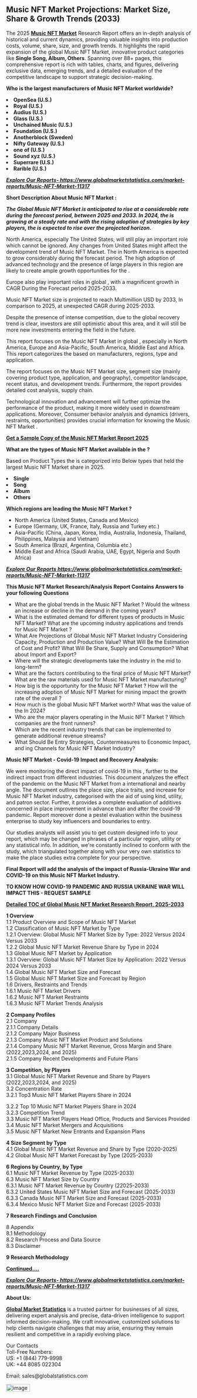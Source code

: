 <h2><strong>Music NFT Market Projections: Market Size, Share & Growth Trends (2033)</strong></h2><p>The 2025 <strong><a href="https://www.globalmarketstatistics.com/market-reports/Music-NFT-Market-11317">Music NFT Market</a></strong> Research Report offers an in-depth analysis of historical and current dynamics, providing valuable insights into production costs, volume, share, size, and growth trends. It highlights the rapid expansion of the global Music NFT Market, innovative product categories like <strong>Single Song, Album, Others</strong>. Spanning over 88+ pages, this comprehensive report is rich with tables, charts, and figures, delivering exclusive data, emerging trends, and a detailed evaluation of the competitive landscape to support strategic decision-making.</p><p><strong>Who is the largest manufacturers of Music NFT Market worldwide?</strong></p><p><strong><li>OpenSea (U.S.)<li>Royal (U.S.)<li>Audius (U.S.)<li>Glass (U.S.)<li>Unchained Music (U.S.)<li>Foundation (U.S.)<li>Anotherblock (Sweden)<li>Nifty Gateway (U.S.)<li>one of (U.S.)<li>Sound xyz (U.S.)<li>Superrare (U.S.)<li>Rarible (U.S.)</strong></p><p><strong><em><a href="https://www.globalmarketstatistics.com/market-reports/Music-NFT-Market-11317">Explore Our Reports-&nbsp;https://www.globalmarketstatistics.com/market-reports/Music-NFT-Market-11317</a></em></strong></p><p><strong>Short Description About Music NFT Market :</strong></p><p><strong><em>The Global Music NFT Market is anticipated to rise at a considerable rate during the forecast period, between 2025 and 2033. In 2024, the is growing at a steady rate and with the rising adoption of strategies by key players, the is expected to rise over the projected horizon.</em></strong></p><p>North America, especially The United States, will still play an important role which cannot be ignored. Any changes from United States might affect the development trend of Music NFT Market. The in North America is expected to grow considerably during the forecast period. The high adoption of advanced technology and the presence of large players in this region are likely to create ample growth opportunities for the .</p><p>Europe also play important roles in global , with a magnificent growth in CAGR During the Forecast period 2025-2033.</p><p>Music NFT Market size is projected to reach Multimillion USD by 2033, In comparison to 2025, at unexpected CAGR during 2025-2033.</p><p>Despite the presence of intense competition, due to the global recovery trend is clear, investors are still optimistic about this area, and it will still be more new investments entering the field in the future.</p><p>This report focuses on the Music NFT Market in global , especially in North America, Europe and Asia-Pacific, South America, Middle East and Africa. This report categorizes the based on manufacturers, regions, type and application.</p><p>The report focuses on the Music NFT Market size, segment size (mainly covering product type, application, and geography), competitor landscape, recent status, and development trends. Furthermore, the report provides detailed cost analysis, supply chain.</p><p>Technological innovation and advancement will further optimize the performance of the product, making it more widely used in downstream applications. Moreover, Consumer behavior analysis and dynamics (drivers, restraints, opportunities) provides crucial information for knowing the Music NFT Market .</p><p><strong><a href="https://www.globalmarketstatistics.com/market-reports/Music-NFT-Market-11317">Get a Sample Copy of the Music NFT Market Report 2025</a></strong></p><p><strong>What are the types of Music NFT Market available in the ?</strong></p><p>Based on Product Types the is categorized into Below types that held the largest Music NFT Market share in 2025.</p><p><strong><li>Single<li>Song<li>Album<li>Others</strong></p><p><strong>Which regions are leading the Music NFT Market ?</strong></p><ul><li>North America (United States, Canada and Mexico)</li><li>Europe (Germany, UK, France, Italy, Russia and Turkey etc.)</li><li>Asia-Pacific (China, Japan, Korea, India, Australia, Indonesia, Thailand, Philippines, Malaysia and Vietnam)</li><li>South America (Brazil, Argentina, Columbia etc.)</li><li>Middle East and Africa (Saudi Arabia, UAE, Egypt, Nigeria and South Africa)</li></ul><p><strong><em><a href="https://www.globalmarketstatistics.com/market-reports/Music-NFT-Market-11317">Explore Our Reports https://www.globalmarketstatistics.com/market-reports/Music-NFT-Market-11317</a></em></strong></p><p><strong>This Music NFT Market Research/Analysis Report Contains Answers to your following Questions</strong></p><ul><li>What are the global trends in the Music NFT Market ? Would the witness an increase or decline in the demand in the coming years?</li><li>What is the estimated demand for different types of products in Music NFT Market? What are the upcoming industry applications and trends for Music NFT Market ?</li><li>What Are Projections of Global Music NFT Market Industry Considering Capacity, Production and Production Value? What Will Be the Estimation of Cost and Profit? What Will Be Share, Supply and Consumption? What about Import and Export?</li><li>Where will the strategic developments take the industry in the mid to long-term?</li><li>What are the factors contributing to the final price of Music NFT Market? What are the raw materials used for Music NFT Market manufacturing?</li><li>How big is the opportunity for the Music NFT Market ? How will the increasing adoption of Music NFT Market for mining impact the growth rate of the overall ?</li><li>How much is the global Music NFT Market worth? What was the value of the In 2024?</li><li>Who are the major players operating in the Music NFT Market ? Which companies are the front runners?</li><li>Which are the recent industry trends that can be implemented to generate additional revenue streams?</li><li>What Should Be Entry Strategies, Countermeasures to Economic Impact, and ing Channels for Music NFT Market Industry?</li></ul><p><strong>Music NFT Market - Covid-19 Impact and Recovery Analysis:</strong></p><p>We were monitoring the direct impact of covid-19 in this , further to the indirect impact from different industries. This document analyzes the effect of the pandemic on the Music NFT Market from a international and nearby angle. The document outlines the place size, place traits, and increase for Music NFT Market industry, categorised with the aid of using kind, utility, and patron sector. Further, it provides a complete evaluation of additives concerned in place improvement in advance than and after the covid-19 pandemic. Report moreover done a pestel evaluation within the business enterprise to study key influencers and boundaries to entry.</p><p>Our studies analysts will assist you to get custom designed info to your report, which may be changed in phrases of a particular region, utility or any statistical info. In addition, we're constantly inclined to conform with the study, which triangulated together along with your very own statistics to make the place studies extra complete for your perspective.</p><p><strong>Final Report will add the analysis of the impact of Russia-Ukraine War and COVID-19 on this Music NFT Market Industry.</strong></p><p><strong>TO KNOW HOW COVID-19 PANDEMIC AND RUSSIA UKRAINE WAR WILL IMPACT THIS - REQUEST SAMPLE</strong></p><p><strong><a href="https://www.globalmarketstatistics.com/market-reports/Music-NFT-Market-11317">Detailed TOC of Global Music NFT Market Research Report, 2025-2033</a></strong></p><p><strong>1 Overview</strong><br /> 1.1 Product Overview and Scope of Music NFT Market<br /> 1.2 Classification of Music NFT Market by Type<br /> 1.2.1 Overview: Global Music NFT Market Size by Type: 2022 Versus 2024 Versus 2033<br /> 1.2.2 Global Music NFT Market Revenue Share by Type in 2024<br /> 1.3 Global Music NFT Market by Application<br /> 1.3.1 Overview: Global Music NFT Market Size by Application: 2022&nbsp;Versus 2024 Versus 2033<br /> 1.4 Global Music NFT Market Size and Forecast<br /> 1.5 Global Music NFT Market Size and Forecast by Region<br /> 1.6 Drivers, Restraints and Trends<br /> 1.6.1 Music NFT Market Drivers<br /> 1.6.2 Music NFT Market Restraints<br /> 1.6.3 Music NFT Market Trends Analysis</p><p><strong>2 Company Profiles</strong><br /> 2.1 Company<br /> 2.1.1 Company Details<br /> 2.1.2 Company Major Business<br /> 2.1.3 Company Music NFT Market Product and Solutions<br /> 2.1.4 Company Music NFT Market Revenue, Gross Margin and Share (2022,2023,2024, and 2025)<br /> 2.1.5 Company Recent Developments and Future Plans</p><p><strong>3 Competition, by Players</strong><br /> 3.1 Global Music NFT Market Revenue and Share by Players (2022,2023,2024, and 2025)<br /> 3.2 Concentration Rate<br /> 3.2.1 Top3 Music NFT Market Players Share in 2024</p><p>3.2.2 Top 10 Music NFT Market Players Share in 2024<br /> 3.2.3 Competition Trend<br /> 3.3 Music NFT Market Players Head Office, Products and Services Provided<br /> 3.4 Music NFT Market Mergers and Acquisitions<br /> 3.5 Music NFT Market New Entrants and Expansion Plans</p><p><strong>4 Size Segment by Type</strong><br /> 4.1 Global Music NFT Market Revenue and Share by Type (2020-2025)<br /> 4.2 Global Music NFT Market Forecast by Type (2025-2033)</p><p><strong>6 Regions by Country, by Type</strong><br /> 6.1 Music NFT Market Revenue by Type (2025-2033)<br /> 6.3 Music NFT Market Size by Country<br /> 6.3.1 Music NFT Market Revenue by Country (22025-2033)<br /> 6.3.2 United States Music NFT Market Size and Forecast (2025-2033)<br /> 6.3.3 Canada Music NFT Market Size and Forecast (2025-2033)<br /> 6.3.4 Mexico Music NFT Market Size and Forecast (2025-2033)</p><p><strong>7 Research Findings and Conclusion</strong></p><p>8 Appendix<br /> 8.1 Methodology<br /> 8.2 Research Process and Data Source<br /> 8.3 Disclaimer</p><p><strong>9 Research Methodology</strong></p><p><strong><a href="https://www.globalmarketstatistics.com/market-reports/Music-NFT-Market-11317">Continued&hellip;.</a></strong></p><p><strong><em><a href="https://www.globalmarketstatistics.com/market-reports/Music-NFT-Market-11317">Explore Our Reports-&nbsp;https://www.globalmarketstatistics.com/market-reports/Music-NFT-Market-11317</a></em></strong></p><p><strong>About Us:</strong></p><p><strong><a href="https://www.globalmarketstatistics.com/">Global Market Statistics</a></strong> is a trusted partner for businesses of all sizes, delivering expert analysis and precise, data-driven intelligence to support informed decision-making. We craft innovative, customized solutions to help clients navigate challenges that may arise, ensuring they remain resilient and competitive in a rapidly evolving place.</p><p>Our Contacts<br /> Toll-Free Numbers:<br /> US: +1 (844) 779-9998<br /> UK: +44 8085 022304</p><p>Email: sales@globalstatistics.com</p>
<img width="65" height="21" alt="image" src="https://github.com/user-attachments/assets/82482eb5-29da-46b0-b463-3245c625b217" />
